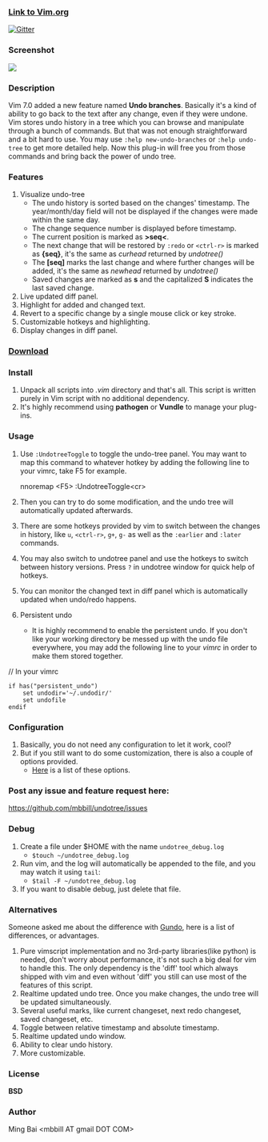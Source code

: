 ### [Link to Vim.org](http://www.vim.org/scripts/script.php?script_id=4177)

[![Gitter](https://badges.gitter.im/Join%20Chat.svg)](https://gitter.im/mbbill/undotree?utm_source=badge&utm_medium=badge&utm_campaign=pr-badge&utm_content=badge)

### Screenshot
![](https://sites.google.com/site/mbbill/undotree.png)

### Description
Vim 7.0 added a new feature named **Undo branches**. Basically it's a kind of ability to go back to the text after any change, even if they were undone. Vim stores undo history in a tree which you can browse and manipulate through a bunch of commands. But that was not enough straightforward and a bit hard to use. You may use `:help new-undo-branches` or `:help undo-tree` to get more detailed help.
Now this plug-in will free you from those commands and bring back the power of undo tree.

### Features
 1. Visualize undo-tree
    * The undo history is sorted based on the changes' timestamp. The year/month/day field will not be displayed if the changes were made within the same day.
    * The change sequence number is displayed before timestamp.
    * The current position is marked as **>seq<**.
    * The next change that will be restored by `:redo` or `<ctrl-r>` is marked as **{seq}**, it's the same as *curhead* returned by *undotree()*
    * The **[seq]** marks the last change and where further changes will be added, it's the same as *newhead* returned by *undotree()*
    * Saved changes are marked as **s** and the capitalized **S** indicates the last saved change.
 1. Live updated diff panel.
 1. Highlight for added and changed text.
 1. Revert to a specific change by a single mouse click or key stroke.
 1. Customizable hotkeys and highlighting.
 1. Display changes in diff panel.

### [Download](https://github.com/mbbill/undotree/tags)

### Install
 1. Unpack all scripts into *.vim* directory and that's all. This script is written purely in Vim script with no additional dependency.
 1. It's highly recommend using **pathogen** or **Vundle** to manage your plug-ins.

### Usage
 1. Use `:UndotreeToggle` to toggle the undo-tree panel. You may want to map this command to whatever hotkey by adding the following line to your vimrc, take F5 for example.

    nnoremap    &lt;F5&gt;    :UndotreeToggle&lt;cr&gt;

 1. Then you can try to do some modification, and the undo tree will automatically updated afterwards.
 1. There are some hotkeys provided by vim to switch between the changes in history, like `u`, `<ctrl-r>`, `g+`, `g-` as well as the `:earlier` and `:later` commands.
 1. You may also switch to undotree panel and use the hotkeys to switch between history versions. Press `?` in undotree window for quick help of hotkeys.
 1. You can monitor the changed text in diff panel which is automatically updated when undo/redo happens.
 1. Persistent undo
    * It is highly recommend to enable the persistent undo. If you don't like your working directory be messed up with the undo file everywhere, you may add the following line to your *vimrc* in order to make them stored together.

// In your vimrc

    if has("persistent_undo")
        set undodir='~/.undodir/'
        set undofile
    endif

### Configuration
 1. Basically, you do not need any configuration to let it work, cool?
 1. But if you still want to do some customization, there is also a couple of options provided.
    * [Here](https://github.com/mbbill/undotree/blob/master/plugin/undotree.vim#L15) is a list of these options.

### Post any issue and feature request here:
https://github.com/mbbill/undotree/issues

### Debug
 1. Create a file under $HOME with the name `undotree_debug.log`
    * `$touch ~/undotree_debug.log`
 1. Run vim, and the log will automatically be appended to the file, and you may watch it using `tail`:
    * `$tail -F ~/undotree_debug.log`
 1. If you want to disable debug, just delete that file.

### Alternatives
Someone asked me about the difference with [Gundo](http://sjl.bitbucket.org/gundo.vim/), here is a list of differences, or advantages.
 1. Pure vimscript implementation and no 3rd-party libraries(like python) is needed, don't worry about performance, it's not such a big deal for vim to handle this. The only dependency is the 'diff' tool which always shipped with vim and even without 'diff' you still can use most of the features of this script.
 1. Realtime updated undo tree. Once you make changes, the undo tree will be updated simultaneously.
 1. Several useful marks, like current changeset, next redo changeset, saved changeset, etc.
 1. Toggle between relative timestamp and absolute timestamp.
 1. Realtime updated undo window.
 1. Ability to clear undo history.
 1. More customizable.

### License
**BSD**

### Author
Ming Bai  &lt;mbbill AT gmail DOT COM&gt;
